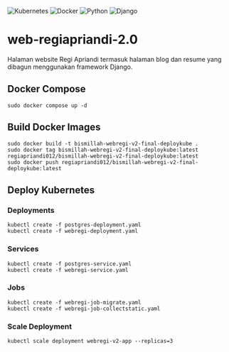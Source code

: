 ![Kubernetes](https://img.shields.io/badge/kubernetes-%23326ce5.svg?style=for-the-badge&logo=kubernetes&logoColor=white) ![Docker](https://img.shields.io/badge/docker-%230db7ed.svg?style=for-the-badge&logo=docker&logoColor=white) ![Python](https://img.shields.io/badge/python-3670A0?style=for-the-badge&logo=python&logoColor=ffdd54) ![Django](https://img.shields.io/badge/django-%23092E20.svg?style=for-the-badge&logo=django&logoColor=white)
# web-regiapriandi-2.0
Halaman website Regi Apriandi termasuk halaman blog dan resume yang dibagun menggunakan framework Django.
## Docker Compose
```
sudo docker compose up -d
```

## Build Docker Images
```
sudo docker build -t bismillah-webregi-v2-final-deploykube .
sudo docker tag bismillah-webregi-v2-final-deploykube:latest regiapriandi012/bismillah-webregi-v2-final-deploykube:latest
sudo docker push regiapriandi012/bismillah-webregi-v2-final-deploykube:latest
```

## Deploy Kubernetes
### Deployments
```
kubectl create -f postgres-deployment.yaml
kubectl create -f webregi-deployment.yaml
```
### Services
```
kubectl create -f postgres-service.yaml
kubectl create -f webregi-service.yaml
```
### Jobs
```
kubectl create -f webregi-job-migrate.yaml
kubectl create -f webregi-job-collectstatic.yaml
```
### Scale Deployment
```
kubectl scale deployment webregi-v2-app --replicas=3
```
